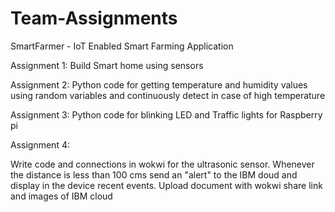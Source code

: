 # Team-Assignments
SmartFarmer - IoT Enabled Smart Farming Application

Assignment 1: Build Smart home using sensors

Assignment 2: Python code for getting temperature and humidity values using random variables and continuously detect in case of high temperature

Assignment 3: Python code for blinking LED and Traffic lights for Raspberry pi

Assignment 4:

Write code and connections in wokwi for the ultrasonic sensor.
Whenever the distance is less than 100 cms send an "alert" to the IBM doud and display in the device recent events.
Upload document with wokwi share link and images of IBM cloud
